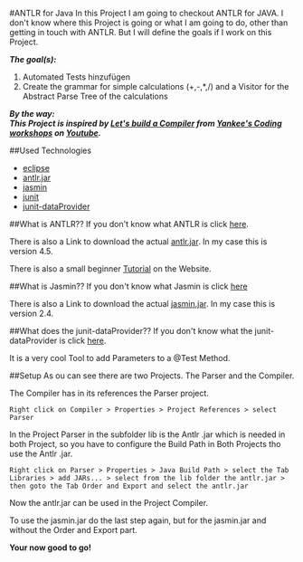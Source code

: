 #ANTLR for Java
In this Project I am going to checkout ANTLR for JAVA. I don't know where this Project is going or what I am going to do, other than getting in touch with ANTLR. But I will define the goals if I work on this Project.

***The goal(s):***

1. Automated Tests hinzufügen
2. Create the grammar for simple calculations (+,-,*,/) and a Visitor for the Abstract Parse Tree of the calculations

***By the way:
<br />This Project is inspired by [Let's build a Compiler](https://www.youtube.com/playlist?list=PLOfFbVTfT2vbJ9qiw_6fWwBAmJAYV4iUm) from [Yankee's Coding workshops](https://www.youtube.com/user/yankeecoding) on [Youtube](http://youtube.com).***

##Used Technologies
- [eclipse](https://eclipse.org)
- [antlr.jar](http://www.antlr.org/download.html)
- [jasmin](http://jasmin.sourceforge.net)
- [junit](http://junit.org)
- [junit-dataProvider](https://github.com/TNG/junit-dataprovider)

##What is ANTLR??
If you don't know what ANTLR is click [here](http://www.antlr.org). 

There is also a Link to download the actual [antlr.jar](http://www.antlr.org/download.html). In my case this is version 4.5.

There is also a small beginner [Tutorial](https://theantlrguy.atlassian.net/wiki/display/ANTLR4/Getting+Started+with+ANTLR+v4) on the Website.

##What is Jasmin??
If you don't know what Jasmin is click [here](http://jasmin.sourceforge.net)

There is also a Link to download the actual [jasmin.jar](http://sourceforge.net/projects/jasmin/files/). In my case this is version 2.4.

##What does the junit-dataProvider??
If you don't know what the junit-dataProvider is click [here](https://github.com/TNG/junit-dataprovider).

It is a very cool Tool to add Parameters to a @Test Method.

##Setup
As ou can see there are two Projects. The Parser and the Compiler. 

The Compiler has in its references the Parser project.

	Right click on Compiler > Properties > Project References > select Parser
	
In the Project Parser in the subfolder lib is the Antlr .jar which is needed in both Project, so you have to configure the Build Path in Both Projects tho use the Antlr .jar. 

	Right click on Parser > Properties > Java Build Path > select the Tab Libraries > add JARs... > select from the lib folder the antlr.jar > then goto the Tab Order and Export and select the antlr.jar
	
Now the antlr.jar can be used in the Project Compiler.

To use the jasmin.jar do the last step again, but for the jasmin.jar and without the Order and Export part.

**Your now good to go!**

